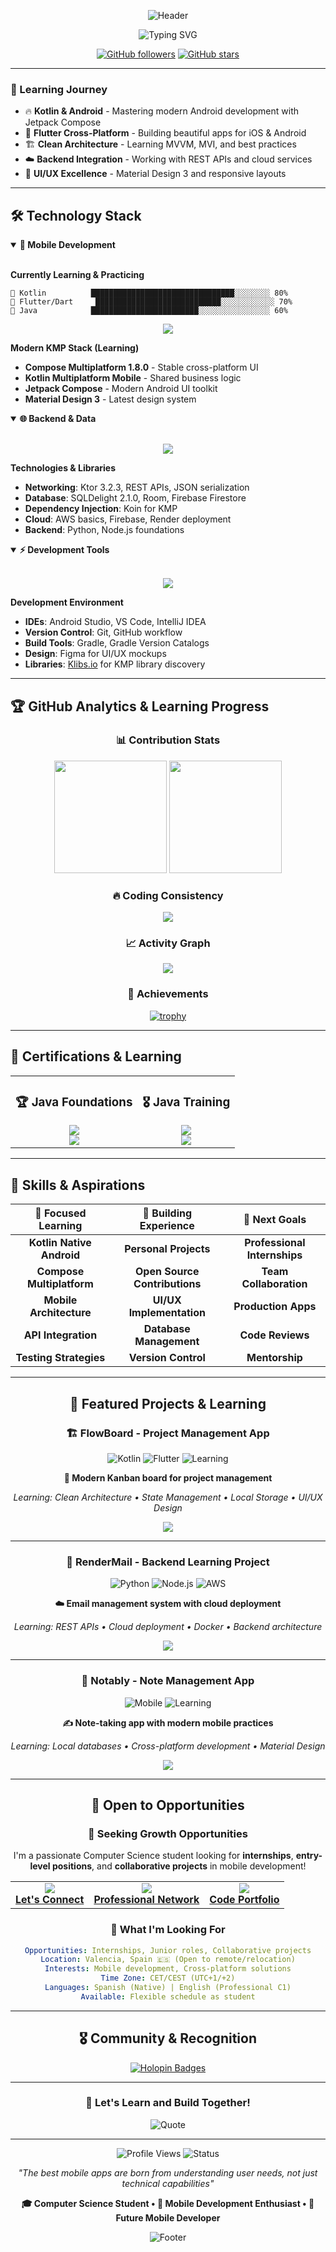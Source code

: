 <div align="center">

![Header](https://capsule-render.vercel.app/api?type=waving&color=0:667eea,100:764ba2&height=200&section=header&text=Hi,%20I'm%20Pau&fontSize=40&fontColor=fff&animation=fadeIn&fontAlignY=38&desc=Kotlin%20%7C%20Flutter%20%7C%20Mobile%20Developer&descAlignY=51&descAlign=62)

</div>

<div align="center">
  <img src="https://readme-typing-svg.herokuapp.com?font=Fira+Code&weight=600&size=28&duration=4000&pause=1000&color=667EEA&center=true&vCenter=true&width=600&lines=Cross-Platform+Mobile+Developer+%F0%9F%8E%93;Kotlin+%26+Android+Enthusiast+%F0%9F%93%B1;Learning+%26+Building+Daily+%F0%9F%9A%80;Open+to+Opportunities" alt="Typing SVG" />
</div>

<div align="center">

[![GitHub followers](https://img.shields.io/github/followers/paulopnun?logo=GitHub&style=for-the-badge)](https://github.com/paulopnun)
[![GitHub stars](https://img.shields.io/github/stars/paulopnun?logo=GitHub&style=for-the-badge)](https://github.com/paulopnun)

</div>

---

### 🎯 Learning Journey
- 🔥 **Kotlin & Android** - Mastering modern Android development with Jetpack Compose
- 🎨 **Flutter Cross-Platform** - Building beautiful apps for iOS & Android  
- 🏗️ **Clean Architecture** - Learning MVVM, MVI, and best practices
- ☁️ **Backend Integration** - Working with REST APIs and cloud services
- 📱 **UI/UX Excellence** - Material Design 3 and responsive layouts

---

## 🛠️ Technology Stack

<details open>
<summary><b>📱 Mobile Development</b></summary>
<br>

**Currently Learning & Practicing**
```
🥇 Kotlin          ████████████████████████████████░░░░░░░░ 80%
🥈 Flutter/Dart     ████████████████████████████░░░░░░░░░░░░ 70%  
🥉 Java            ████████████████████████░░░░░░░░░░░░░░░░ 60%
```

<p align="center">
  <img src="https://skillicons.dev/icons?i=kotlin,flutter,dart,java,androidstudio&theme=dark" />
</p>

**Modern KMP Stack (Learning)**
- **Compose Multiplatform 1.8.0** - Stable cross-platform UI
- **Kotlin Multiplatform Mobile** - Shared business logic
- **Jetpack Compose** - Modern Android UI toolkit
- **Material Design 3** - Latest design system

</details>

<details open>
<summary><b>🌐 Backend & Data</b></summary>
<br>

<p align="center">
  <img src="https://skillicons.dev/icons?i=python,nodejs,docker,aws,postgresql,mysql,firebase&theme=dark" />
</p>

**Technologies & Libraries**
- **Networking**: Ktor 3.2.3, REST APIs, JSON serialization
- **Database**: SQLDelight 2.1.0, Room, Firebase Firestore
- **Dependency Injection**: Koin for KMP
- **Cloud**: AWS basics, Firebase, Render deployment
- **Backend**: Python, Node.js foundations

</details>

<details open>
<summary><b>⚡ Development Tools</b></summary>
<br>

<p align="center">
  <img src="https://skillicons.dev/icons?i=vscode,androidstudio,git,github,figma,gradle&theme=dark" />
</p>

**Development Environment**
- **IDEs**: Android Studio, VS Code, IntelliJ IDEA
- **Version Control**: Git, GitHub workflow
- **Build Tools**: Gradle, Gradle Version Catalogs
- **Design**: Figma for UI/UX mockups
- **Libraries**: [Klibs.io](https://klibs.io) for KMP library discovery

</details>

---

## 🏆 GitHub Analytics & Learning Progress

<div align="center">

### 📊 Contribution Stats
<img height="180em" src="https://github-readme-stats.vercel.app/api?username=paulopnun&show_icons=true&theme=tokyonight&include_all_commits=true&count_private=true&hide_border=true&title_color=667EEA&icon_color=667EEA"/>
<img height="180em" src="https://github-readme-stats.vercel.app/api/top-langs/?username=paulopnun&layout=compact&langs_count=10&theme=tokyonight&hide_border=true&title_color=667EEA"/>

### 🔥 Coding Consistency
<img src="https://github-readme-streak-stats.herokuapp.com/?user=paulopnun&theme=tokyonight&hide_border=true&stroke=667EEA&ring=667EEA&fire=667EEA&currStreakLabel=667EEA" />

### 📈 Activity Graph
<img src="https://github-readme-activity-graph.vercel.app/graph?username=paulopnun&theme=tokyo-night&hide_border=true&color=667EEA&line=667EEA&point=FFFFFF" />

### 🏅 Achievements
[![trophy](https://github-profile-trophy.vercel.app/?username=paulopnun&theme=darkhub&no-frame=true&no-bg=true&margin-w=4&column=7&title=Stars,Followers,Commits,Repositories,PullRequest,Issues,Commit)](https://github.com/ryo-ma/github-profile-trophy)

</div>

---

## 📜 Certifications & Learning

<div align="center">

<table>
  <tr>
    <td align="center">
      <h3>🏆 Java Foundations</h3>
      <img src="https://img.shields.io/badge/Oracle-F80000?style=for-the-badge&logo=oracle&logoColor=white" /><br>
      <a href="https://learn.oracle.com/education/html/ols4/php/decodeImg.php?file=152239">
        <img src="https://img.shields.io/badge/View%20Certificate-0066CC?style=for-the-badge&logo=google-chrome&logoColor=white" />
      </a>
    </td>
    <td align="center">
      <h3>🎖️ Java Training</h3>
      <img src="https://img.shields.io/badge/Oracle-F80000?style=for-the-badge&logo=oracle&logoColor=white" /><br>
      <a href="https://learn.oracle.com/education/html/ols4/php/decodeImg.php?file=79726">
        <img src="https://img.shields.io/badge/View%20Certificate-0066CC?style=for-the-badge&logo=google-chrome&logoColor=white" />
      </a>
    </td>
  </tr>
</table>

</div>

---

## 💼 Skills & Aspirations

<div align="center">

| 🎯 **Focused Learning** | 📱 **Building Experience** | 🚀 **Next Goals** |
|:-:|:-:|:-:|
| **Kotlin Native Android** | **Personal Projects** | **Professional Internships** |
| **Compose Multiplatform** | **Open Source Contributions** | **Team Collaboration** |
| **Mobile Architecture** | **UI/UX Implementation** | **Production Apps** |
| **API Integration** | **Database Management** | **Code Reviews** |
| **Testing Strategies** | **Version Control** | **Mentorship** |

</div>

<div align="center">
  
---

## 🌟 Featured Projects & Learning

<div align="center">

### 🏗️ FlowBoard - Project Management App
![Kotlin](https://img.shields.io/badge/Kotlin-0095D5?style=flat-square&logo=kotlin&logoColor=white)
![Flutter](https://img.shields.io/badge/Flutter-02569B?style=flat-square&logo=flutter&logoColor=white)
![Learning](https://img.shields.io/badge/Learning%20Project-4CAF50?style=flat-square)

**🎯 Modern Kanban board for project management**

*Learning: Clean Architecture • State Management • Local Storage • UI/UX Design*

<a href="https://github.com/PauLopNun/FlowBoard">
  <img src="https://img.shields.io/badge/🔗%20View%20Code-667eea?style=for-the-badge&logo=github&logoColor=white" />
</a>

---

### 📧 RenderMail - Backend Learning Project
![Python](https://img.shields.io/badge/Python-3776AB?style=flat-square&logo=python&logoColor=white)
![Node.js](https://img.shields.io/badge/Node.js-339933?style=flat-square&logo=nodedotjs&logoColor=white)
![AWS](https://img.shields.io/badge/AWS-232F3E?style=flat-square&logo=amazon-aws&logoColor=white)

**☁️ Email management system with cloud deployment**

*Learning: REST APIs • Cloud deployment • Docker • Backend architecture*

<a href="https://github.com/paulopnun/RenderMail">
  <img src="https://img.shields.io/badge/🔗%20View%20Backend-667eea?style=for-the-badge&logo=github&logoColor=white" />
</a>

---

### 📝 Notably - Note Management App
![Mobile](https://img.shields.io/badge/Mobile%20Development-4CAF50?style=flat-square)
![Learning](https://img.shields.io/badge/Student%20Project-FF9800?style=flat-square)

**✍️ Note-taking app with modern mobile practices**

*Learning: Local databases • Cross-platform development • Material Design*

<a href="https://github.com/PauLopNun/Notably">
  <img src="https://img.shields.io/badge/📖%20View%20Project-667eea?style=for-the-badge&logo=github&logoColor=white" />
</a>

</div>

---

## 🤝 Open to Opportunities

<div align="center">

### 🌟 Seeking Growth Opportunities

I'm a passionate Computer Science student looking for **internships**, **entry-level positions**, and **collaborative projects** in mobile development!

<table>
  <tr>
    <td align="center">
      <a href="mailto:paulopeznunez@gmail.com">
        <img src="https://img.shields.io/badge/Email-D14836?style=for-the-badge&logo=gmail&logoColor=white" />
        <br><strong>Let's Connect</strong>
      </a>
    </td>
    <td align="center">
      <a href="https://www.linkedin.com/in/paulopnun">
        <img src="https://img.shields.io/badge/LinkedIn-0077B5?style=for-the-badge&logo=linkedin&logoColor=white" />
        <br><strong>Professional Network</strong>
      </a>
    </td>
    <td align="center">
      <a href="https://github.com/paulopnun">
        <img src="https://img.shields.io/badge/GitHub-100000?style=for-the-badge&logo=github&logoColor=white" />
        <br><strong>Code Portfolio</strong>
      </a>
    </td>
  </tr>
</table>

### 🎯 What I'm Looking For
```yaml
Opportunities: Internships, Junior roles, Collaborative projects
Location: Valencia, Spain 🇪🇸 (Open to remote/relocation)
Interests: Mobile development, Cross-platform solutions
Time Zone: CET/CEST (UTC+1/+2)
Languages: Spanish (Native) | English (Professional C1)
Available: Flexible schedule as student
```
</div>

---

## 🎖️ Community & Recognition

<div align="center">

[![Holopin Badges](https://holopin.me/paulopnun)](https://holopin.io/@paulopnun)

</div>

---

<div align="center">

### 💬 Let's Learn and Build Together!

![Quote](https://quotes-github-readme.vercel.app/api?type=horizontal&theme=tokyonight)

---

![Profile Views](https://komarev.com/ghpvc/?username=paulopnun&color=667eea&style=for-the-badge&label=Profile+Views)
![Status](https://img.shields.io/badge/Status-Learning%20%26%20Growing-667eea?style=for-the-badge)

*"The best mobile apps are born from understanding user needs, not just technical capabilities"*

**🎓 Computer Science Student • 📱 Mobile Development Enthusiast • 🚀 Future Mobile Developer**

![Footer](https://capsule-render.vercel.app/api?type=waving&color=0:667eea,100:764ba2&height=100&section=footer)

</div>
